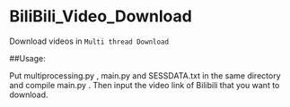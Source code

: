 # BiliBili_Video_Download
Download videos in `Multi thread Download`

##Usage: 

Put multiprocessing.py , main.py and SESSDATA.txt in the same directory and compile main.py . Then input the video link of Bilibili that you want to download.
